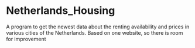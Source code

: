# Netherlands_Housing
A program to get the newest data about the renting availability and prices in various cities of the Netherlands. Based on one website, so there is room for improvement
